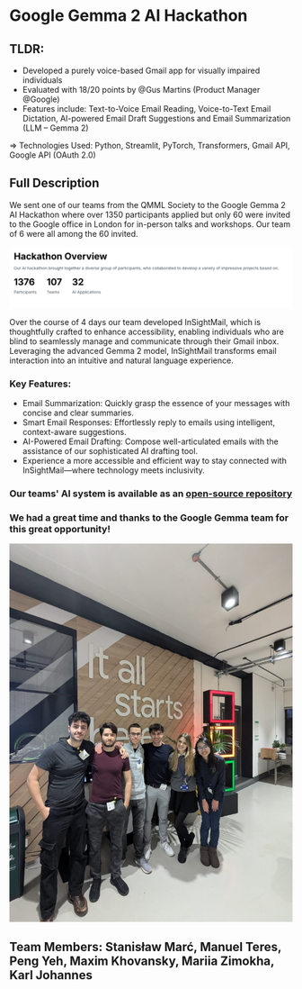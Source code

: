 # Google Gemma 2 AI Hackathon

## TLDR:
- Developed a purely voice-based Gmail app for visually impaired individuals
- Evaluated with 18/20 points by @Gus Martins (Product Manager @Google)
- Features include: Text-to-Voice Email Reading, Voice-to-Text Email Dictation, AI-powered Email Draft Suggestions and Email Summarization (LLM – Gemma 2)

=> Technologies Used: Python, Streamlit, PyTorch, Transformers, Gmail API, Google API (OAuth 2.0)

## Full Description
We sent one of our teams from the QMML Society to the Google Gemma 2 AI Hackathon where over 1350 participants applied but only 60 were invited to the Google office in London for in-person talks and workshops. Our team of 6 were all among the 60 invited.

![alt text](hackathon_participants.png)

Over the course of 4 days our team developed InSightMail, which is thoughtfully crafted to enhance accessibility, enabling individuals who are blind to seamlessly manage and communicate through their Gmail inbox. Leveraging the advanced Gemma 2 model, InSightMail transforms email interaction into an intuitive and natural language experience.

### **Key Features:**
- Email Summarization: Quickly grasp the essence of your messages with concise and clear summaries.
- Smart Email Responses: Effortlessly reply to emails using intelligent, context-aware suggestions.
- AI-Powered Email Drafting: Compose well-articulated emails with the assistance of our sophisticated AI drafting tool.
- Experience a more accessible and efficient way to stay connected with InSightMail—where technology meets inclusivity.

### Our teams' AI system is available as an [open-source repository](https://github.com/KarlLearnsAI/InSightMail)

### We had a great time and thanks to the Google Gemma team for this great opportunity!

![alt text](group_image.jpg)

## Team Members: Stanisław Marć, Manuel Teres, Peng Yeh, Maxim Khovansky, Mariia Zimokha, Karl Johannes